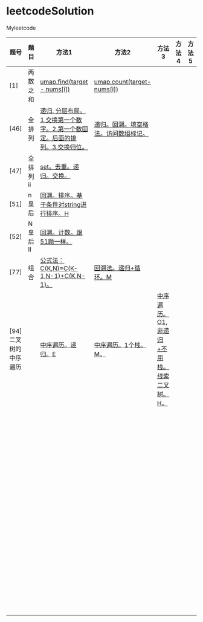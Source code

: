 # leetcodeSolution
Myleetcode


| 题号                  | 题目     | 方法1                                                        | 方法2                                                        | 方法3                                                        | 方法4 | 方法5 |
| --------------------- | -------- | ------------------------------------------------------------ | ------------------------------------------------------------ | ------------------------------------------------------------ | ----- | ----- |
| [1]                   | 两数之和 | [umap.find(target - nums[i])](https://github.com/hoshinotsuki/leetcodeSolution/blob/master/1.two-sum.0.cpp) | [umap.count(target-nums[i]) ](https://github.com/hoshinotsuki/leetcodeSolution/blob/master/1.two-sum.1.cpp) |                                                              |       |       |
| [46]                  | 全排列   | [递归. 分层布局。1.交换第一个数字。2.第一个数固定。后面的排列。3.交换归位。 ](https://github.com/hoshinotsuki/leetcodeSolution/blob/master/46.%E5%85%A8%E6%8E%92%E5%88%97.cpp) | [递归。回溯。填空格法。访问数组标记。](https://github.com/hoshinotsuki/leetcodeSolution/blob/master/46.%E5%85%A8%E6%8E%92%E5%88%97.0.cpp) |                                                              |       |       |
| [47]                  | 全排列ii | [set。去重。递归。交换。](https://github.com/hoshinotsuki/leetcodeSolution/commit/e312bdc2bc1bdec675b2f13ee3696992e7d3db22) |                                                              |                                                              |       |       |
| [51]                  | n皇后    | [回溯。排序。基于条件对string进行排序。H](https://github.com/hoshinotsuki/leetcodeSolution/commit/6768f5d218d02d85b5047febc66649e4e8eecffd) |                                                              |                                                              |       |       |
| [52]                  | N皇后 II | [回溯。计数。跟51题一样。](https://github.com/hoshinotsuki/leetcodeSolution/commit/e9edec8cbd5015e5a233460435065a145cd3dadc) |                                                              |                                                              |       |       |
| [77]                  | 组合     | [公式法：C(K,N)=C(K-1,N-1)+C(K,N-1)。](https://github.com/hoshinotsuki/leetcodeSolution/commit/0a78196323468b8b874fda217196f3c543df6535) | [回溯法。递归+循环。M](https://github.com/hoshinotsuki/leetcodeSolution/commit/b4d3c60309a8d28eb32ba065470e7d79ad57ef6d) |                                                              |       |       |
| [94] 二叉树的中序遍历 |          | [中序遍历。递归。E](https://github.com/hoshinotsuki/leetcodeSolution/commit/4ebfc57abd6aac49411babd7308330077232641b) | [中序遍历。1个栈。M。](https://github.com/hoshinotsuki/leetcodeSolution/commit/c01046ecf304b70d35c14809051ea3a5b1841214) | [中序遍历。O1,非递归+不用栈。线索二叉树。H。](https://github.com/hoshinotsuki/leetcodeSolution/commit/dac4956ab1ff07f3cf1eed37a4ee7bfd3756dc49) |       |       |
|                       |          |                                                              |                                                              |                                                              |       |       |
|                       |          |                                                              |                                                              |                                                              |       |       |
|                       |          |                                                              |                                                              |                                                              |       |       |
|                       |          |                                                              |                                                              |                                                              |       |       |
|                       |          |                                                              |                                                              |                                                              |       |       |
|                       |          |                                                              |                                                              |                                                              |       |       |
|                       |          |                                                              |                                                              |                                                              |       |       |
|                       |          |                                                              |                                                              |                                                              |       |       |
|                       |          |                                                              |                                                              |                                                              |       |       |
|                       |          |                                                              |                                                              |                                                              |       |       |
|                       |          |                                                              |                                                              |                                                              |       |       |
|                       |          |                                                              |                                                              |                                                              |       |       |
|                       |          |                                                              |                                                              |                                                              |       |       |
|                       |          |                                                              |                                                              |                                                              |       |       |
|                       |          |                                                              |                                                              |                                                              |       |       |
|                       |          |                                                              |                                                              |                                                              |       |       |
|                       |          |                                                              |                                                              |                                                              |       |       |
|                       |          |                                                              |                                                              |                                                              |       |       |
|                       |          |                                                              |                                                              |                                                              |       |       |
|                       |          |                                                              |                                                              |                                                              |       |       |
|                       |          |                                                              |                                                              |                                                              |       |       |
|                       |          |                                                              |                                                              |                                                              |       |       |
|                       |          |                                                              |                                                              |                                                              |       |       |
|                       |          |                                                              |                                                              |                                                              |       |       |
|                       |          |                                                              |                                                              |                                                              |       |       |
|                       |          |                                                              |                                                              |                                                              |       |       |
|                       |          |                                                              |                                                              |                                                              |       |       |
|                       |          |                                                              |                                                              |                                                              |       |       |
|                       |          |                                                              |                                                              |                                                              |       |       |
|                       |          |                                                              |                                                              |                                                              |       |       |
|                       |          |                                                              |                                                              |                                                              |       |       |
|                       |          |                                                              |                                                              |                                                              |       |       |
|                       |          |                                                              |                                                              |                                                              |       |       |
|                       |          |                                                              |                                                              |                                                              |       |       |
|                       |          |                                                              |                                                              |                                                              |       |       |
|                       |          |                                                              |                                                              |                                                              |       |       |
|                       |          |                                                              |                                                              |                                                              |       |       |
|                       |          |                                                              |                                                              |                                                              |       |       |
|                       |          |                                                              |                                                              |                                                              |       |       |
|                       |          |                                                              |                                                              |                                                              |       |       |
|                       |          |                                                              |                                                              |                                                              |       |       |
|                       |          |                                                              |                                                              |                                                              |       |       |
|                       |          |                                                              |                                                              |                                                              |       |       |
|                       |          |                                                              |                                                              |                                                              |       |       |
|                       |          |                                                              |                                                              |                                                              |       |       |
|                       |          |                                                              |                                                              |                                                              |       |       |
|                       |          |                                                              |                                                              |                                                              |       |       |
|                       |          |                                                              |                                                              |                                                              |       |       |
|                       |          |                                                              |                                                              |                                                              |       |       |
|                       |          |                                                              |                                                              |                                                              |       |       |
|                       |          |                                                              |                                                              |                                                              |       |       |
|                       |          |                                                              |                                                              |                                                              |       |       |
|                       |          |                                                              |                                                              |                                                              |       |       |
|                       |          |                                                              |                                                              |                                                              |       |       |
|                       |          |                                                              |                                                              |                                                              |       |       |
|                       |          |                                                              |                                                              |                                                              |       |       |
|                       |          |                                                              |                                                              |                                                              |       |       |
|                       |          |                                                              |                                                              |                                                              |       |       |
|                       |          |                                                              |                                                              |                                                              |       |       |
|                       |          |                                                              |                                                              |                                                              |       |       |
|                       |          |                                                              |                                                              |                                                              |       |       |
|                       |          |                                                              |                                                              |                                                              |       |       |
|                       |          |                                                              |                                                              |                                                              |       |       |
|                       |          |                                                              |                                                              |                                                              |       |       |
|                       |          |                                                              |                                                              |                                                              |       |       |
|                       |          |                                                              |                                                              |                                                              |       |       |
|                       |          |                                                              |                                                              |                                                              |       |       |
|                       |          |                                                              |                                                              |                                                              |       |       |
|                       |          |                                                              |                                                              |                                                              |       |       |
|                       |          |                                                              |                                                              |                                                              |       |       |
|                       |          |                                                              |                                                              |                                                              |       |       |
|                       |          |                                                              |                                                              |                                                              |       |       |
|                       |          |                                                              |                                                              |                                                              |       |       |
|                       |          |                                                              |                                                              |                                                              |       |       |
|                       |          |                                                              |                                                              |                                                              |       |       |
|                       |          |                                                              |                                                              |                                                              |       |       |
|                       |          |                                                              |                                                              |                                                              |       |       |
|                       |          |                                                              |                                                              |                                                              |       |       |
|                       |          |                                                              |                                                              |                                                              |       |       |
|                       |          |                                                              |                                                              |                                                              |       |       |
|                       |          |                                                              |                                                              |                                                              |       |       |
|                       |          |                                                              |                                                              |                                                              |       |       |
|                       |          |                                                              |                                                              |                                                              |       |       |
|                       |          |                                                              |                                                              |                                                              |       |       |
|                       |          |                                                              |                                                              |                                                              |       |       |
|                       |          |                                                              |                                                              |                                                              |       |       |
|                       |          |                                                              |                                                              |                                                              |       |       |
|                       |          |                                                              |                                                              |                                                              |       |       |
|                       |          |                                                              |                                                              |                                                              |       |       |
|                       |          |                                                              |                                                              |                                                              |       |       |
|                       |          |                                                              |                                                              |                                                              |       |       |

